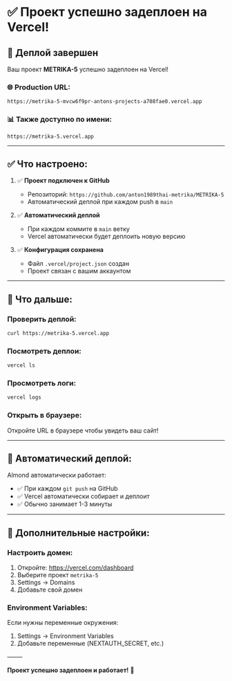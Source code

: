 # ✅ Проект успешно задеплоен на Vercel!

## 🎉 Деплой завершен

Ваш проект **METRIKA-5** успешно задеплоен на Vercel!

### 🌐 Production URL:
```
https://metrika-5-mvcw6f9pr-antons-projects-a708fae0.vercel.app
```

### 📊 Также доступно по имени:
```
https://metrika-5.vercel.app
```

---

## ✅ Что настроено:

1. ✅ **Проект подключен к GitHub**
   - Репозиторий: `https://github.com/anton1989thai-metrika/METRIKA-5`
   - Автоматический деплой при каждом push в `main`

2. ✅ **Автоматический деплой**
   - При каждом коммите в `main` ветку
   - Vercel автоматически будет деплоить новую версию

3. ✅ **Конфигурация сохранена**
   - Файл `.vercel/project.json` создан
   - Проект связан с вашим аккаунтом

---

## 🚀 Что дальше:

### Проверить деплой:
```bash
curl https://metrika-5.vercel.app
```

### Посмотреть деплои:
```bash
vercel ls
```

### Просмотреть логи:
```bash
vercel logs
```

### Открыть в браузере:
Откройте URL в браузере чтобы увидеть ваш сайт!

---

## 🔄 Автоматический деплой:

 Almond автоматически работает:
- ✅ При каждом `git push` на GitHub
- ✅ Vercel автоматически собирает и деплоит
- ✅ Обычно занимает 1-3 минуты

---

## 📝 Дополнительные настройки:

### Настроить домен:
1. Откройте: https://vercel.com/dashboard
2. Выберите проект `metrika-5`
3. Settings → Domains
4. Добавьте свой домен

### Environment Variables:
Если нужны переменные окружения:
1. Settings → Environment Variables
2. Добавьте переменные (NEXTAUTH_SECRET, etc.)

–––––

**Проект успешно задеплоен и работает!** 🎉

